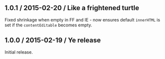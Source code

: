 ## 1.0.1 / 2015-02-20 / Like a frightened turtle

Fixed shrinkage when empty in FF and IE - now ensures default `innerHTML` is set
if the `contentEditable` becomes empty.

## 1.0.0 / 2015-02-19 / Ye release

Initial release.